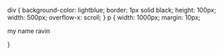 div {
background-color: lightblue;
border: 1px solid black;
height: 100px;
width: 500px;
overflow-x: scroll;
}
p {
width: 1000px;
margin: 10px;
<p> my name ravin </p>
}
